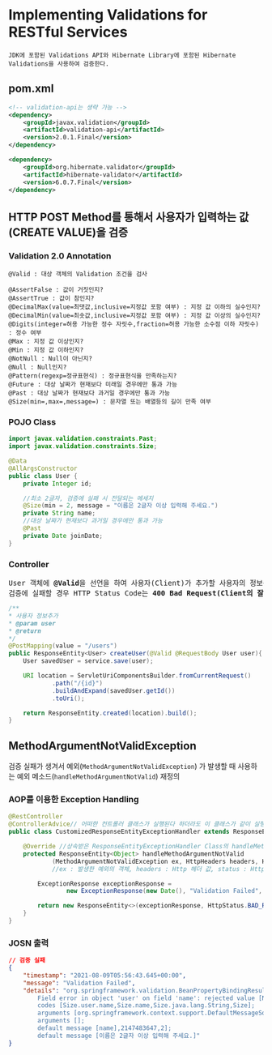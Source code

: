 # Implementing Validations for RESTful Services
```
JDK에 포함된 Validations API와 Hibernate Library에 포함된 Hibernate Validations을 사용하여 검증한다.
```
## pom.xml
```xml
<!-- validation-api는 생략 가능 -->
<dependency>
    <groupId>javax.validation</groupId>
    <artifactId>validation-api</artifactId>
    <version>2.0.1.Final</version>
</dependency>

<dependency>
    <groupId>org.hibernate.validator</groupId>
    <artifactId>hibernate-validator</artifactId>
    <version>6.0.7.Final</version>
</dependency>
```
## HTTP POST Method를 통해서 사용자가 입력하는 값(CREATE VALUE)을 검증
### Validation 2.0 Annotation
```
@Valid : 대상 객체의 Validation 조건을 검사

@AssertFalse : 값이 거짓인지?
@AssertTrue : 값이 참인지?
@DecimalMax(value=최댓값,inclusive=지정값 포함 여부) : 지정 값 이하의 실수인지?
@DecimalMin(value=최솟값,inclusive=지정값 포함 여부) : 지정 값 이상의 실수인지?
@Digits(integer=허용 가능한 정수 자릿수,fraction=허용 가능한 소수점 이하 자릿수) : 정수 여부
@Max : 지정 값 이상인지?
@Min : 지정 값 이하인지?
@NotNull : Null이 아닌지?
@Null : Null인지?
@Pattern(regexp=정규표현식) : 정규표현식을 만족하는지?
@Future : 대상 날짜가 현재보다 미래일 경우에만 통과 가능
@Past : 대상 날짜가 현재보다 과거일 경우에만 통과 가능
@Size(min=,max=,message=) : 문자열 또는 배열등의 길이 만족 여부
```
### POJO Class
```java
import javax.validation.constraints.Past;
import javax.validation.constraints.Size;

@Data
@AllArgsConstructor
public class User {
    private Integer id;

    //최소 2글자, 검증에 실패 시 전달되는 메세지
    @Size(min = 2, message = "이름은 2글자 이상 입력해 주세요.")
    private String name;
    //대상 날짜가 현재보다 과거일 경우에만 통과 가능
    @Past
    private Date joinDate;
}
```
### Controller
<pre>
User 객체에 <b>@Valid</b>을 선언을 하여 사용자(Client)가 추가할 사용자의 정보를 입력하면 대상 객체(User)의 Validation 조건을 검사
검증에 실패할 경우 HTTP Status Code는 <b>400 Bad Request(Client의 잘 못된 요청)</b>가 발생한다.
</pre>
```java
/**
* 사용자 정보추가
* @param user
* @return
*/
@PostMapping(value = "/users")
public ResponseEntity<User> createUser(@Valid @RequestBody User user){
    User savedUser = service.save(user);

    URI location = ServletUriComponentsBuilder.fromCurrentRequest()
            .path("/{id}")
            .buildAndExpand(savedUser.getId())
            .toUri();

    return ResponseEntity.created(location).build();
}
```
## MethodArgumentNotValidException
검증 실패가 생겨서 예외(`MethodArgumentNotValidException`) 가 발생할 때 사용하는 예외 메소드(`handleMethodArgumentNotValid`) 재정의
### AOP를 이용한 Exception Handling
```java
@RestController
@ControllerAdvice// 어떠한 컨트롤러 클래스가 실행된다 하더라도 이 클래스가 같이 실행된다.
public class CustomizedResponseEntityExceptionHandler extends ResponseEntityExceptionHandler {

    @Override //상속받은 ResponseEntityExceptionHandler Class의 handleMethodArgumentNotValid Method를 재정의하여 사용
    protected ResponseEntity<Object> handleMethodArgumentNotValid
            (MethodArgumentNotValidException ex, HttpHeaders headers, HttpStatus status, WebRequest request) {
            //ex : 발생한 예외의 객체, headers : Http 헤더 값, status : Http 상태, WebRequest : URI 에 대한 요청

        ExceptionResponse exceptionResponse =
                new ExceptionResponse(new Date(), "Validation Failed", ex.getBindingResult().toString());

        return new ResponseEntity<>(exceptionResponse, HttpStatus.BAD_REQUEST);
    }
}
```
### JOSN 출력
```json 
// 검증 실패
{
    "timestamp": "2021-08-09T05:56:43.645+00:00",
    "message": "Validation Failed",
    "details": "org.springframework.validation.BeanPropertyBindingResult: 1 errors\n
        Field error in object 'user' on field 'name': rejected value [N]; 
        codes [Size.user.name,Size.name,Size.java.lang.String,Size]; 
        arguments [org.springframework.context.support.DefaultMessageSourceResolvable: codes [user.name,name]; 
        arguments []; 
        default message [name],2147483647,2]; 
        default message [이름은 2글자 이상 입력해 주세요.]"
}
```
